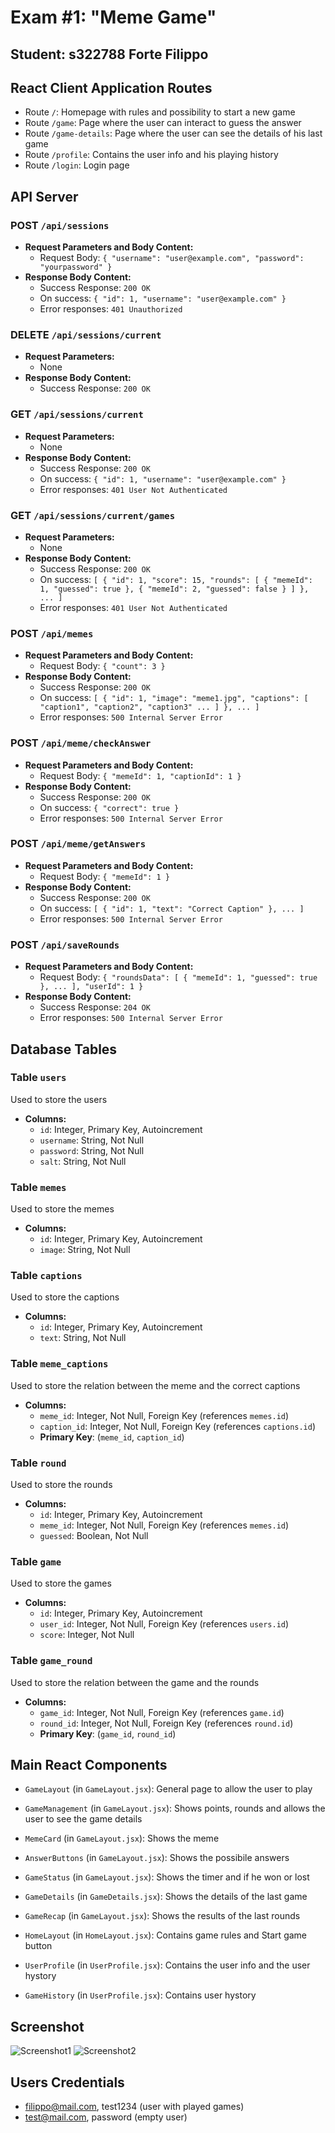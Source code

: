 # Exam #1: "Meme Game"
## Student: s322788 Forte Filippo 

## React Client Application Routes

- Route `/`: Homepage with rules and possibility to start a new game
- Route `/game`: Page where the user can interact to guess the answer
- Route `/game-details`: Page where the user can see the details of his last game
- Route `/profile`: Contains the user info and his playing history
- Route `/login`: Login page

## API Server

### POST `/api/sessions`
- **Request Parameters and Body Content:**
  - Request Body: `{ "username": "user@example.com", "password": "yourpassword" }`
- **Response Body Content:**
  - Success Response: `200 OK`
  - On success: `{ "id": 1, "username": "user@example.com" }`
  - Error responses:  `401 Unauthorized`

### DELETE `/api/sessions/current`
- **Request Parameters:**
  - None
- **Response Body Content:**
  - Success Response: `200 OK`

### GET `/api/sessions/current`
- **Request Parameters:**
  - None
- **Response Body Content:**
  - Success Response: `200 OK`
  - On success: `{ "id": 1, "username": "user@example.com" }`
  - Error responses:  `401 User Not Authenticated`

### GET `/api/sessions/current/games`
- **Request Parameters:**
  - None
- **Response Body Content:**
  - Success Response: `200 OK`
  - On success: `[ { "id": 1, "score": 15, "rounds": [ { "memeId": 1, "guessed": true }, { "memeId": 2, "guessed": false } ] }, ... ]`
  - Error responses:  `401 User Not Authenticated`

### POST `/api/memes`
- **Request Parameters and Body Content:**
  - Request Body: `{ "count": 3 }`
- **Response Body Content:**
  - Success Response: `200 OK`
  - On success: `[ { "id": 1, "image": "meme1.jpg", "captions": [ "caption1", "caption2", "caption3" ... ] }, ... ]`
  - Error responses:  `500 Internal Server Error`

### POST `/api/meme/checkAnswer`
- **Request Parameters and Body Content:**
  - Request Body: `{ "memeId": 1, "captionId": 1 }`
- **Response Body Content:**
  - Success Response: `200 OK`
  - On success: `{ "correct": true }`
  - Error responses:  `500 Internal Server Error`

### POST `/api/meme/getAnswers`
- **Request Parameters and Body Content:**
  - Request Body: `{ "memeId": 1 }`
- **Response Body Content:**
  - Success Response: `200 OK`
  - On success: `[ { "id": 1, "text": "Correct Caption" }, ... ]`
  - Error responses:  `500 Internal Server Error`

### POST `/api/saveRounds`
- **Request Parameters and Body Content:**
  - Request Body: `{ "roundsData": [ { "memeId": 1, "guessed": true }, ... ], "userId": 1 }`
- **Response Body Content:**
  - Success Response: `204 OK`
  - Error responses:  `500 Internal Server Error`


## Database Tables

### Table `users`
Used to store the users
- **Columns:**
  - `id`: Integer, Primary Key, Autoincrement
  - `username`: String, Not Null
  - `password`: String, Not Null
  - `salt`: String, Not Null

### Table `memes`
Used to store the memes
- **Columns:**
  - `id`: Integer, Primary Key, Autoincrement
  - `image`: String, Not Null

### Table `captions`
Used to store the captions
- **Columns:**
  - `id`: Integer, Primary Key, Autoincrement
  - `text`: String, Not Null

### Table `meme_captions`
Used to store the relation between the meme and the correct captions
- **Columns:**
  - `meme_id`: Integer, Not Null, Foreign Key (references `memes.id`)
  - `caption_id`: Integer, Not Null, Foreign Key (references `captions.id`)
  - **Primary Key**: (`meme_id`, `caption_id`)

### Table `round`
Used to store the rounds
- **Columns:**
  - `id`: Integer, Primary Key, Autoincrement
  - `meme_id`: Integer, Not Null, Foreign Key (references `memes.id`)
  - `guessed`: Boolean, Not Null

### Table `game`
Used to store the games
- **Columns:**
  - `id`: Integer, Primary Key, Autoincrement
  - `user_id`: Integer, Not Null, Foreign Key (references `users.id`)
  - `score`: Integer, Not Null

### Table `game_round`
Used to store the relation between the game and the rounds
- **Columns:**
  - `game_id`: Integer, Not Null, Foreign Key (references `game.id`)
  - `round_id`: Integer, Not Null, Foreign Key (references `round.id`)
  - **Primary Key**: (`game_id`, `round_id`)


## Main React Components
- `GameLayout` (in `GameLayout.jsx`): General page to allow the user to play
- `GameManagement` (in `GameLayout.jsx`): Shows points, rounds and allows the user to see the game details
- `MemeCard` (in `GameLayout.jsx`): Shows the meme
- `AnswerButtons` (in `GameLayout.jsx`): Shows the possibile answers
- `GameStatus` (in `GameLayout.jsx`): Shows the timer and if he won or lost

- `GameDetails` (in `GameDetails.jsx`): Shows the details of the last game
- `GameRecap` (in `GameLayout.jsx`): Shows the results of the last rounds

- `HomeLayout` (in `HomeLayout.jsx`): Contains game rules and Start game button

- `UserProfile` (in `UserProfile.jsx`): Contains the user info and the user hystory
- `GameHistory` (in `UserProfile.jsx`): Contains user hystory


## Screenshot

![Screenshot1](./screenshots/screenshot1.png)
![Screenshot2](./screenshots/screenshot2.png)


## Users Credentials

- filippo@mail.com, test1234 (user with played games)
- test@mail.com, password (empty user)